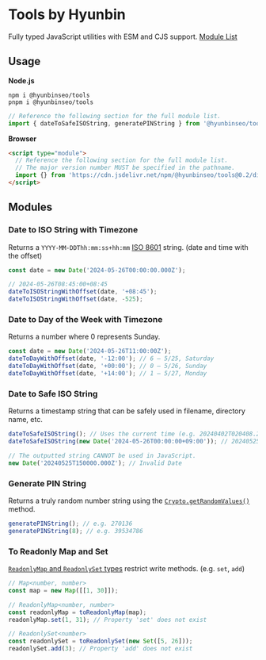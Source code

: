 # Tools by Hyunbin

Fully typed JavaScript utilities with ESM and CJS support. [Module List](#modules)

## Usage

**Node.js**

```shell
npm i @hyunbinseo/tools
pnpm i @hyunbinseo/tools
```

```js
// Reference the following section for the full module list.
import { dateToSafeISOString, generatePINString } from '@hyunbinseo/tools';
```

**Browser**

```html
<script type="module">
  // Reference the following section for the full module list.
  // The major version number MUST be specified in the pathname.
  import {} from 'https://cdn.jsdelivr.net/npm/@hyunbinseo/tools@0.2/dist/index.js';
</script>
```

## Modules

### Date to ISO String with Timezone

Returns a `YYYY-MM-DDThh:mm:ss+hh:mm` [ISO 8601](https://en.wikipedia.org/wiki/ISO_8601) string. (date and time with the offset)

```js
const date = new Date('2024-05-26T00:00:00.000Z');

// 2024-05-26T08:45:00+08:45
dateToISOStringWithOffset(date, '+08:45');
dateToISOStringWithOffset(date, -525);
```

### Date to Day of the Week with Timezone

Returns a number where 0 represents Sunday.

```js
const date = new Date('2024-05-26T11:00:00Z');
dateToDayWithOffset(date, '-12:00'); // 6 — 5/25, Saturday
dateToDayWithOffset(date, '+00:00'); // 0 — 5/26, Sunday
dateToDayWithOffset(date, '+14:00'); // 1 — 5/27, Monday
```

### Date to Safe ISO String

Returns a timestamp string that can be safely used in filename, directory name, etc.

```js
dateToSafeISOString(); // Uses the current time (e.g. 20240402T020408.248Z)
dateToSafeISOString(new Date('2024-05-26T00:00:00+09:00')); // 20240525T150000.000Z

// The outputted string CANNOT be used in JavaScript.
new Date('20240525T150000.000Z'); // Invalid Date
```

### Generate PIN String

Returns a truly random number string using the [`Crypto.getRandomValues()`](https://developer.mozilla.org/en-US/docs/Web/API/Crypto/getRandomValues) method.

```js
generatePINString(); // e.g. 270136
generatePINString(8); // e.g. 39534786
```

### To Readonly Map and Set

[`ReadonlyMap` and `ReadonlySet` types](https://github.com/Microsoft/TypeScript/blob/main/src/lib/es2015.collection.d.ts) restrict write methods. (e.g. `set`, `add`)

```js
// Map<number, number>
const map = new Map([[1, 30]]);

// ReadonlyMap<number, number>
const readonlyMap = toReadonlyMap(map);
readonlyMap.set(1, 31); // Property 'set' does not exist

// ReadonlySet<number>
const readonlySet = toReadonlySet(new Set([5, 26]));
readonlySet.add(3); // Property 'add' does not exist
```
